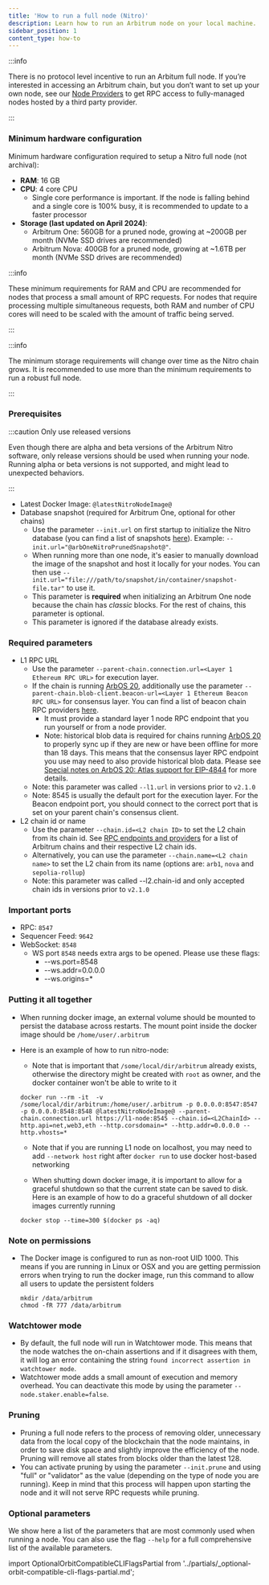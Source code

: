 ```yaml
---
title: 'How to run a full node (Nitro)'
description: Learn how to run an Arbitrum node on your local machine.
sidebar_position: 1
content_type: how-to
---
```


:::info

There is no protocol level incentive to run an Arbitum full node. If you’re interested in accessing an Arbitrum chain, but you don’t want to set up your own node, see our [Node Providers](/build-decentralized-apps/reference/01-node-providers.md) to get RPC access to fully-managed nodes hosted by a third party provider.

:::

### Minimum hardware configuration

Minimum hardware configuration required to setup a Nitro full node (not archival):

- **RAM**: 16 GB
- **CPU**: 4 core CPU
  - Single core performance is important. If the node is falling behind and a single core is 100% busy, it is recommended to update to a faster processor
- **Storage (last updated on April 2024)**:
  - Arbitrum One: 560GB for a pruned node, growing at ~200GB per month (NVMe SSD drives are recommended)
  - Arbitrum Nova: 400GB for a pruned node, growing at ~1.6TB per month (NVMe SSD drives are recommended)

:::info

These minimum requirements for RAM and CPU are recommended for nodes that process a small amount of RPC requests. For nodes that require processing multiple simultaneous requests, both RAM and number of CPU cores will need to be scaled with the amount of traffic being served.

:::

:::info

The minimum storage requirements will change over time as the Nitro chain grows. It is recommended to use more than the minimum requirements to run a robust full node.

:::

### Prerequisites

:::caution Only use released versions

Even though there are alpha and beta versions of the <a data-quicklook-from='arbitrum-nitro'>Arbitrum Nitro software</a>, only release versions should be used when running your node. Running alpha or beta versions is not supported, and might lead to unexpected behaviors.

:::

- Latest Docker Image: <code>@latestNitroNodeImage@</code>
- Database snapshot (required for Arbitrum One, optional for other chains)
  - Use the parameter `--init.url` on first startup to initialize the Nitro database (you can find a list of snapshots [here](https://snapshot.arbitrum.foundation/index.html)). Example: <code>--init.url="@arbOneNitroPrunedSnapshot@"</code>.
  - When running more than one node, it's easier to manually download the image of the snapshot and host it locally for your nodes. You can then use `--init.url="file:///path/to/snapshot/in/container/snapshot-file.tar"` to use it.
  - This parameter is **required** when initializing an Arbitrum One node because the chain has _classic_ blocks. For the rest of chains, this parameter is optional.
  - This parameter is ignored if the database already exists.

### Required parameters

- L1 RPC URL
  - Use the parameter `--parent-chain.connection.url=<Layer 1 Ethereum RPC URL>` for execution layer.
  - If the chain is running [ArbOS 20](/node-running/reference/arbos-software-releases/arbos20.mdx), additionally use the parameter `--parent-chain.blob-client.beacon-url=<Layer 1 Ethereum Beacon RPC URL>` for consensus layer. You can find a list of beacon chain RPC providers [here](/node-running/reference/ethereum-beacon-rpc-providers.mdx).
    - It must provide a standard layer 1 node RPC endpoint that you run yourself or from a node provider.
    - Note: historical blob data is required for chains running [ArbOS 20](/node-running/reference/arbos-software-releases/arbos20.mdx) to properly sync up if they are new or have been offline for more than 18 days. This means that the consensus layer RPC endpoint you use may need to also provide historical blob data. Please see [Special notes on ArbOS 20: Atlas support for EIP-4844](/node-running/reference/arbos-software-releases/arbos20.mdx#special-notes-on-arbos-20-atlas-support-for-eip-4844) for more details.
  - Note: this parameter was called `--l1.url` in versions prior to `v2.1.0`
  - Note: 8545 is usually the default port for the execution layer. For the Beacon endpoint port, you should connect to the correct port that is set on your parent chain's consensus client.
- L2 chain id or name
  - Use the parameter `--chain.id=<L2 chain ID>` to set the L2 chain from its chain id. See [RPC endpoints and providers](/build-decentralized-apps/reference/01-node-providers.md#rpc-endpoints) for a list of Arbitrum chains and their respective L2 chain ids.
  - Alternatively, you can use the parameter `--chain.name=<L2 chain name>` to set the L2 chain from its name (options are: `arb1`, `nova` and `sepolia-rollup`)
  - Note: this parameter was called --l2.chain-id and only accepted chain ids in versions prior to `v2.1.0`

### Important ports

- RPC: `8547`
- Sequencer Feed: `9642`
- WebSocket: `8548`
  - WS port `8548` needs extra args to be opened. Please use these flags:
    - --ws.port=8548
    - --ws.addr=0.0.0.0
    - --ws.origins=\*

### Putting it all together

- When running docker image, an external volume should be mounted to persist the database across restarts. The mount point inside the docker image should be `/home/user/.arbitrum`
- Here is an example of how to run nitro-node:

  - Note that is important that `/some/local/dir/arbitrum` already exists, otherwise the directory might be created with `root` as owner, and the docker container won't be able to write to it

  ```shell
  docker run --rm -it  -v /some/local/dir/arbitrum:/home/user/.arbitrum -p 0.0.0.0:8547:8547 -p 0.0.0.0:8548:8548 @latestNitroNodeImage@ --parent-chain.connection.url https://l1-node:8545 --chain.id=<L2ChainId> --http.api=net,web3,eth --http.corsdomain=* --http.addr=0.0.0.0 --http.vhosts=*
  ```

  - Note that if you are running L1 node on localhost, you may need to add `--network host` right after `docker run` to use docker host-based networking

  - When shutting down docker image, it is important to allow for a graceful shutdown so that the current state can be saved to disk. Here is an example of how to do a graceful shutdown of all docker images currently running

  ```shell
  docker stop --time=300 $(docker ps -aq)
  ```

### Note on permissions

- The Docker image is configured to run as non-root UID 1000. This means if you are running in Linux or OSX and you are getting permission errors when trying to run the docker image, run this command to allow all users to update the persistent folders
  ```shell
  mkdir /data/arbitrum
  chmod -fR 777 /data/arbitrum
  ```

### Watchtower mode

- By default, the full node will run in Watchtower mode. This means that the node watches the on-chain assertions and if it disagrees with them, it will log an error containing the string `found incorrect assertion in watchtower mode`.
- Watchtower mode adds a small amount of execution and memory overhead. You can deactivate this mode by using the parameter `--node.staker.enable=false`.

### Pruning

- Pruning a full node refers to the process of removing older, unnecessary data from the local copy of the blockchain that the node maintains, in order to save disk space and slightly improve the efficiency of the node. Pruning will remove all states from blocks older than the latest 128.
- You can activate pruning by using the parameter `--init.prune` and using "full" or "validator" as the value (depending on the type of node you are running). Keep in mind that this process will happen upon starting the node and it will not serve RPC requests while pruning.

### Optional parameters

We show here a list of the parameters that are most commonly used when running a node. You can also use the flag `--help` for a full comprehensive list of the available parameters.

import OptionalOrbitCompatibleCLIFlagsPartial from '../partials/_optional-orbit-compatible-cli-flags-partial.md';

<OptionalOrbitCompatibleCLIFlagsPartial />

